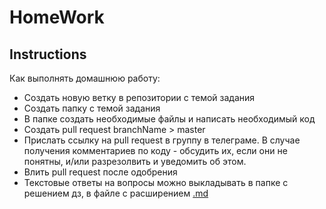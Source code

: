 # HomeWork

## Instructions

Как выполнять домашнюю работу:

* Создать новую ветку в репозитории с темой задания
* Создать папку с темой задания
* В папке создать необходимые файлы и написать необходимый код
* Создать pull request branchName > master
* Прислать ссылку на pull request в группу в телеграме. 
В случае получения комментариев по коду - обсудить их, если они не понятны, 
и/или разрезолвить и уведомить об этом.
* Влить pull request после одобрения
* Текстовые ответы на вопросы можно выкладывать в папке с решением дз, в файле с расширением 
[.md](https://github.com/adam-p/markdown-here/wiki/Markdown-Cheatsheet)

